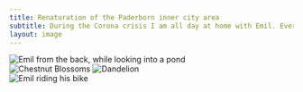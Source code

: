 ```yaml
---
title: Renaturation of the Paderborn inner city area
subtitle: During the Corona crisis I am all day at home with Emil. Every now and then we have to breakout for a little excursion. We´ve come to enjoy the newly re-naturated area in the midst of Paderborn. Emil is jumping from pond to pond and finding secret items. The new design makes this a place to calm down. We appreciate it!
layout: image
---
```

<div class="breakout">
<img class="mrl-0" alt="Emil from the back, while looking into a pond" src="/img/IMG_0897.jpg" />

<section class="x-12">
<img class="md:xx-6 mrt-3" alt="Chestnut Blossoms" src="/img/IMG_0961.jpg" />
<img class="md:xx-6 mrt-3" alt="Dandelion" src="/img/IMG_0963.jpg" />
</section>

<img class="mrt-3 mrr-0" alt="Emil riding his bike" src="/img/IMG_0969.jpg" />

</div>





